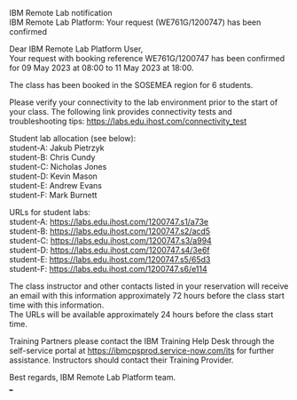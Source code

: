 IBM Remote Lab notification  
IBM Remote Lab Platform: Your request (WE761G/1200747) has been confirmed

Dear IBM Remote Lab Platform User,  
Your request with booking reference WE761G/1200747 has been confirmed for 09 May 2023 at 08:00 to 11 May 2023 at 18:00.

The class has been booked in the SOSEMEA region for 6 students.

Please verify your connectivity to the lab environment prior to the start of your class.
The following link provides connectivity tests and troubleshooting tips: <https://labs.edu.ihost.com/connectivity_test>  

Student lab allocation (see below):  
student-A: Jakub Pietrzyk  
student-B: Chris Cundy  
student-C: Nicholas Jones  
student-D: Kevin Mason  
student-E: Andrew Evans  
student-F: Mark Burnett  
  
URLs for student labs:  
student-A: <https://labs.edu.ihost.com/1200747.s1/a73e>  
student-B: <https://labs.edu.ihost.com/1200747.s2/acd5>  
student-C: <https://labs.edu.ihost.com/1200747.s3/a994>  
student-D: <https://labs.edu.ihost.com/1200747.s4/3e6f>  
student-E: <https://labs.edu.ihost.com/1200747.s5/65d3>  
student-F: <https://labs.edu.ihost.com/1200747.s6/e114>  

The class instructor and other contacts listed in your reservation will receive an email with this information approximately
72 hours before the class start time with this information.  
The URLs will be available approximately 24 hours before the class start time.  

Training Partners please contact the IBM Training Help Desk through the self-service portal at <https://ibmcpsprod.service-now.com/its>
for further assistance. Instructors should contact their Training Provider.

Best regards,
IBM Remote Lab Platform team.  
[_](https://labs.edu.ihost.com/1200747.i1/c8de)  
<!-- GOTO Training link OLD
[_](https://nam04.safelinks.protection.outlook.com/?url=https%3A%2F%2Fauthentication.logmeininc.com%2Flogin%3Fservice%3Dhttps%253A%252F%252Fglobal.gototraining.com%252Fverify_sso&data=04%7C01%7Cibmbooking.ssc.emea%40arrow.com%7C16e0c01fb8454883676d08d97f2feaa8%7C0beb0c359cbb4feb99e5589e415c7944%7C1%7C0%7C637680666039647866%7CUnknown%7CTWFpbGZsb3d8eyJWIjoiMC4wLjAwMDAiLCJQIjoiV2luMzIiLCJBTiI6Ik1haWwiLCJXVCI6Mn0%3D%7C1000&sdata=T7WSwfl3JBMVEOtAvPeXgI2z3ZOwxAmL9ipnHAEWn1g%3D&reserved=0)  
-->